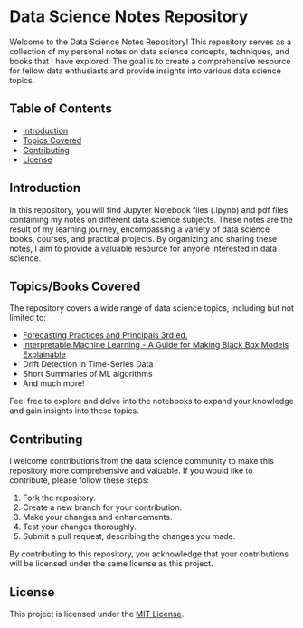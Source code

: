 # Data Science Notes Repository

Welcome to the Data Science Notes Repository! This repository serves as a collection of my personal notes on data science concepts, techniques, and books that I have explored. The goal is to create a comprehensive resource for fellow data enthusiasts and provide insights into various data science topics.

## Table of Contents

- [Introduction](#introduction)
- [Topics Covered](#topics-covered)
- [Contributing](#contributing)
- [License](#license)

## Introduction

In this repository, you will find Jupyter Notebook files (.ipynb) and pdf files containing my notes on different data science subjects. These notes are the result of my learning journey, encompassing a variety of data science books, courses, and practical projects. By organizing and sharing these notes, I aim to provide a valuable resource for anyone interested in data science.

## Topics/Books Covered

The repository covers a wide range of data science topics, including but not limited to:

- [Forecasting Practices and Principals 3rd ed.](https://otexts.com/fpp3/)
- [Interpretable Machine Learning - A Guide for Making Black Box Models Explainable](https://christophm.github.io/interpretable-ml-book/)
- Drift Detection in Time-Series Data
- Short Summaries of ML algorithms
- And much more!

Feel free to explore and delve into the notebooks to expand your knowledge and gain insights into these topics.

## Contributing

I welcome contributions from the data science community to make this repository more comprehensive and valuable. If you would like to contribute, please follow these steps:

1. Fork the repository.
2. Create a new branch for your contribution.
3. Make your changes and enhancements.
4. Test your changes thoroughly.
5. Submit a pull request, describing the changes you made.

By contributing to this repository, you acknowledge that your contributions will be licensed under the same license as this project.

## License

This project is licensed under the [MIT License](LICENSE).

